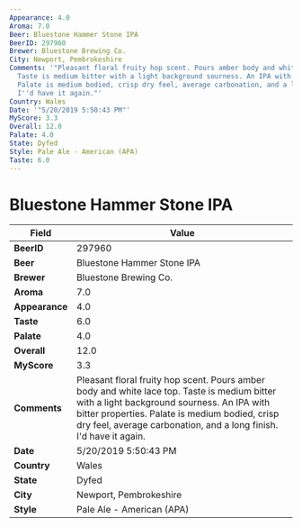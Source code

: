 ```yaml
---
Appearance: 4.0
Aroma: 7.0
Beer: Bluestone Hammer Stone IPA
BeerID: 297960
Brewer: Bluestone Brewing Co.
City: Newport, Pembrokeshire
Comments: '"Pleasant floral fruity hop scent. Pours amber body and white lace top.
  Taste is medium bitter with a light background sourness. An IPA with bitter properties.
  Palate is medium bodied, crisp dry feel, average carbonation, and a long finish.
  I''d have it again."'
Country: Wales
Date: '"5/20/2019 5:50:43 PM"'
MyScore: 3.3
Overall: 12.0
Palate: 4.0
State: Dyfed
Style: Pale Ale - American (APA)
Taste: 6.0
---
```


# Bluestone Hammer Stone IPA

| Field         | Value |
|---------------|-------|
| **BeerID** | 297960 |
| **Beer** | Bluestone Hammer Stone IPA |
| **Brewer** | Bluestone Brewing Co. |
| **Aroma** | 7.0 |
| **Appearance** | 4.0 |
| **Taste** | 6.0 |
| **Palate** | 4.0 |
| **Overall** | 12.0 |
| **MyScore** | 3.3 |
| **Comments** | Pleasant floral fruity hop scent. Pours amber body and white lace top. Taste is medium bitter with a light background sourness. An IPA with bitter properties. Palate is medium bodied, crisp dry feel, average carbonation, and a long finish. I'd have it again. |
| **Date** | 5/20/2019 5:50:43 PM |
| **Country** | Wales |
| **State** | Dyfed |
| **City** | Newport, Pembrokeshire |
| **Style** | Pale Ale - American (APA) |
